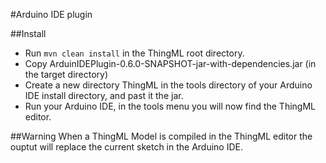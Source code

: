 #Arduino IDE plugin

##Install

* Run `mvn clean install` in the ThingML root directory.
* Copy ArduinIDEPlugin-0.6.0-SNAPSHOT-jar-with-dependencies.jar (in the target directory)
* Create a new directory ThingML in the tools directory of your Arduino IDE install directory, and past it the jar.
* Run your Arduino IDE, in the tools menu you will now find the ThingML editor.

##Warning
When a ThingML Model is compiled in the ThingML editor the ouptut will replace the current sketch in the Arduino IDE.
